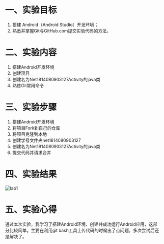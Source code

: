 # 一、实验目标
1. 搭建 Android（Android Studio）开发环境；
2. 熟悉并掌握Git与GitHub.com提交实验代码的方法。
# 二、实验内容
1. 搭建Android开发环境
2. 创建项目
3. 创建名为Net1814080903127Activity的java类
4. 熟练Git常用命令
# 三、实验步骤
1. 搭建Android开发环境
2. 将项目Fork到自己的仓库
3. 将项目克隆到本地  
4. 创建学号文件夹net1814080903127
5. 创建名为Net1814080903127Activity的java类
6. 提交代码并请求合并
# 四、实验结果
![lab1](https://github.com/cxcx75/android-labs-2020/blob/master/students/net1814080903127/lab1.png)
# 五、实验心得
通过本次实验，我学习了搭建Android环境、创建并成功运行Android应用，这部分比较简单。主要在利用git bash工具上传代码的时候出了点问题，多次尝试后还是解决了。
